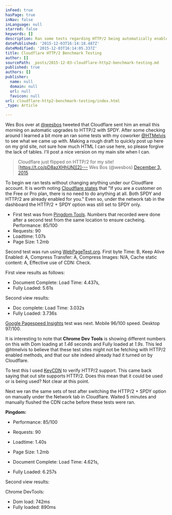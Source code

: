 ```yaml
---
inFeed: true
hasPage: true
inNav: false
inLanguage: null
starred: false
keywords: []
description: Ran some tests regarding HTTP/2 being automatically enabled on Cloudflare CDN. Results were concerning.
datePublished: '2015-12-03T16:14:18.487Z'
dateModified: '2015-12-03T16:14:05.337Z'
title: Cloudflare HTTP/2 Benchmark Testing
author: []
sourcePath: _posts/2015-12-03-cloudflare-http2-benchmark-testing.md
published: true
authors: []
publisher:
  name: null
  domain: null
  url: null
  favicon: null
url: cloudflare-http2-benchmark-testing/index.html
_type: Article

---
```

Wes Bos over at [@wesbos][0] tweeted that Cloudflare sent him an email this morning on automatic upgrades to HTTP/2 with SPDY. After some checking around I learned a bit more an ran some tests with my coworker [@HTMelvis][1] to see what we came up with.
Making a rough draft to quickly post up here on my grid site, not sure how much HTML I can use here, so please forgive the lack of tables. I'll post a nice version on my main site when I can.

> Cloudflare just flipped on HTTP/2 for my site! 
> [https://t.co/pD8azXHhUN][2]--- Wes Bos (@wesbos) [December 3, 2015][3]

To begin we ran tests without changing anything under our Cloudflare account. It is worth noting [Cloudflare states][4] that "If you are a customer on the Free or Pro plan, there is no need to do anything at all. Both SPDY and HTTP/2 are already enabled for you." Even so, under the network tab in the dashboard the HTTP/2 + SPDY option was still set to SPDY only.

* First test was from [Pingdom Tools][5]. Numbers that recorded were done after a second test from the same location to ensure cacheing. 
Performance: 85/100 
* Requests: 90 
* Loadtime: 1.07s 
* Page Size: 1.2mb 

Second test was run using [WebPageTest.org][6]. First byte Time: B, Keep Alive Enabled: A, Compress Transfer: A, Compress Images: N/A, Cache static content: A, Effective use of CDN: Check. 

First view results as follows: 

* Document Complete: Load Time: 4.437s,
* Fully Loaded: 5.61s

Second view results: 

* Doc complete: Load Time: 3.032s 
* Fully Loaded: 3.736s

[Google Pagespeed Insights][7] test was next. Mobile 96/100 speed. Desktop 97/100\. 

It is interesting to note that **Chrome Dev Tools** is showing different numbers on this with Dom loading at _1.46_ seconds and Fully loaded at _1.9s_. This led @htmelvis to believe that these test sites might not be fetching with HTTP/2 enabled methods, and that our site indeed already had it turned on by Cloudflare. 

To test this I used [KeyCDN][8] to verify HTTP/2 support. This came back saying that out site supports HTTP/2\. Does this mean that it could be used or is being used? Not clear at this point. 

Next we ran the same sets of test after switching the HTTP/2 + SPDY option on manually under the Network tab in Cloudflare. Waited 5 minutes and manually flushed the CDN cache before these tests were ran.
 

**Pingdom:**

* Performance: 85/100 
* Requests: 90 
* Loadtime: 1.40s 
* Page Size: 1.2mb

* Document Complete: Load Time: 4.621s, 
* Fully Loaded: 6.257s 

Second view results: 

Chrome DevTools: 

* Dom load: 742ms
* Fully loaded: 890ms

[0]: https://twitter.com/wesbos
[1]: https://twitter.com/HTMelvis
[2]: https://t.co/pD8azXHhUN
[3]: https://twitter.com/wesbos/status/672418167994499072
[4]: https://blog.cloudflare.com/introducing-http2/
[5]: http://tools.pingdom.com/
[6]: http://www.webpagetest.org/
[7]: https://developers.google.com/speed/pagespeed/insights/
[8]: https://tools.keycdn.com/http2-test